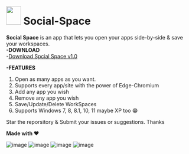 # <img src="https://user-images.githubusercontent.com/16499626/132752421-1de5efeb-ee2b-4aca-bcbe-bc79c3e7ec0c.png" width="40" height="50"> Social-Space

 **Social Space** is an app that lets you open your apps side-by-side & save your workspaces.  
 **-DOWNLOAD**  
-[Download Spcial Space v1.0](https://github.com/RaoHammas/Social-Space/releases/tag/Social-Space)  
 
 **-FEATURES**  
 1. Open as many apps as you want.  
 2. Supports every app/site with the power of Edge-Chromium  
 3. Add any app you wish
 4. Remove any app you wish
 5. Save/Update/Delete WorkSpaces  
 6. Supports Windows 7, 8, 8.1, 10, 11 maybe XP too 😁

Star the reporsitory & Submit your issues or suggestions. Thanks  

**Made with ❤️**  

![image](https://user-images.githubusercontent.com/16499626/132754177-b09afe2d-93e9-4b0e-bad6-0b052f73ca07.png)
![image](https://user-images.githubusercontent.com/16499626/132751743-439849d5-5824-4f5e-aea8-e477499e3c77.png)
![image](https://user-images.githubusercontent.com/16499626/132752008-8986d58b-4d17-407c-baee-9f744ebb1fb5.png)
![image](https://user-images.githubusercontent.com/16499626/132752227-75c88fea-a0b1-428b-bdce-cc08dc4143d0.png)


